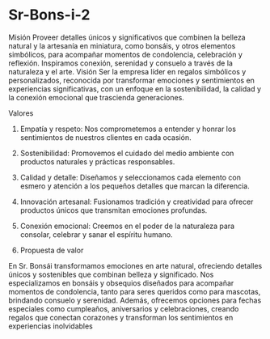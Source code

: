 # Sr-Bons-i-2
 Misión Proveer detalles únicos y significativos que combinen la belleza natural y la artesanía en miniatura, como bonsáis, y otros elementos simbólicos, para acompañar momentos de condolencia, celebración y reflexión. Inspiramos conexión, serenidad y consuelo a través de la naturaleza y el arte.
Visión
Ser la empresa líder en regalos simbólicos y personalizados, reconocida por transformar emociones y sentimientos en experiencias significativas, con un enfoque en la sostenibilidad, la calidad y la conexión emocional que trascienda generaciones.

Valores
1.	Empatía y respeto: Nos comprometemos a entender y honrar los sentimientos de nuestros clientes en cada ocasión.
2.	Sostenibilidad: Promovemos el cuidado del medio ambiente con productos naturales y prácticas responsables.
3.	Calidad y detalle: Diseñamos y seleccionamos cada elemento con esmero y atención a los pequeños detalles que marcan la diferencia.
4.	Innovación artesanal: Fusionamos tradición y creatividad para ofrecer productos únicos que transmitan emociones profundas.
5.	Conexión emocional: Creemos en el poder de la naturaleza para consolar, celebrar y sanar el espíritu humano.


3. Propuesta de valor

En Sr. Bonsái transformamos emociones en arte natural, ofreciendo detalles únicos y sostenibles que combinan belleza y significado. Nos especializamos en bonsáis y obsequios diseñados para acompañar momentos de condolencia, tanto para seres queridos como para mascotas, brindando consuelo y serenidad. Además, ofrecemos opciones para fechas especiales como cumpleaños, aniversarios y celebraciones, creando regalos que conectan corazones y transforman los sentimientos en experiencias inolvidables
